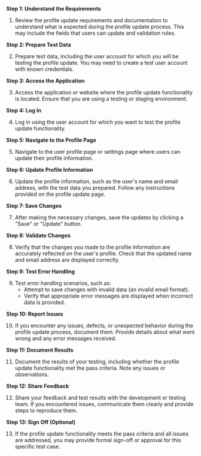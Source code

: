 **Step 1: Understand the Requirements**

1. Review the profile update requirements and documentation to understand what is expected during the profile update process. This may include the fields that users can update and validation rules.

**Step 2: Prepare Test Data**

2. Prepare test data, including the user account for which you will be testing the profile update. You may need to create a test user account with known credentials.

**Step 3: Access the Application**

3. Access the application or website where the profile update functionality is located. Ensure that you are using a testing or staging environment.

**Step 4: Log In**

4. Log in using the user account for which you want to test the profile update functionality.

**Step 5: Navigate to the Profile Page**

5. Navigate to the user profile page or settings page where users can update their profile information.

**Step 6: Update Profile Information**

6. Update the profile information, such as the user's name and email address, with the test data you prepared. Follow any instructions provided on the profile update page.

**Step 7: Save Changes**

7. After making the necessary changes, save the updates by clicking a "Save" or "Update" button.

**Step 8: Validate Changes**

8. Verify that the changes you made to the profile information are accurately reflected on the user's profile. Check that the updated name and email address are displayed correctly.

**Step 9: Test Error Handling**

9. Test error handling scenarios, such as:
   - Attempt to save changes with invalid data (an invalid email format).
   - Verify that appropriate error messages are displayed when incorrect data is provided.

**Step 10: Report Issues**

10. If you encounter any issues, defects, or unexpected behavior during the profile update process, document them. Provide details about what went wrong and any error messages received.

**Step 11: Document Results**

11. Document the results of your testing, including whether the profile update functionality met the pass criteria. Note any issues or observations.

**Step 12: Share Feedback**

12. Share your feedback and test results with the development or testing team. If you encountered issues, communicate them clearly and provide steps to reproduce them.

**Step 13: Sign Off (Optional)**

13. If the profile update functionality meets the pass criteria and all issues are addressed, you may provide formal sign-off or approval for this specific test case.
